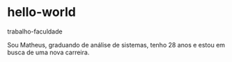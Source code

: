 # hello-world
trabalho-faculdade

Sou Matheus, graduando de análise de sistemas, tenho 28 anos e estou em busca de uma nova carreira.
